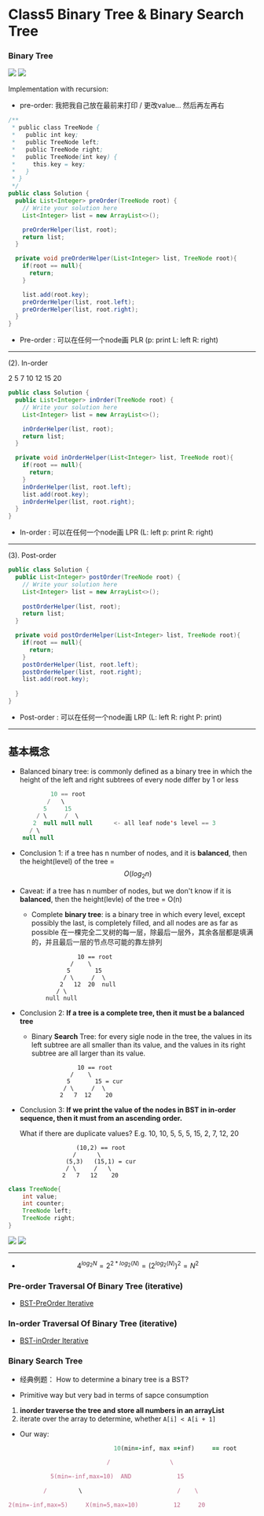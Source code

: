 # Class5 Binary Tree & Binary Search Tree

### Binary Tree

![](img/2020-05-10-11-30-09.png)
![](img/2020-05-10-11-31-04.png)

Implementation with recursion:

- pre-order: 我把我自己放在最前来打印 / 更改value... 然后再左再右

```java
/**
 * public class TreeNode {
 *   public int key;
 *   public TreeNode left;
 *   public TreeNode right;
 *   public TreeNode(int key) {
 *     this.key = key;
 *   }
 * }
 */
public class Solution {
  public List<Integer> preOrder(TreeNode root) {
    // Write your solution here
    List<Integer> list = new ArrayList<>();

    preOrderHelper(list, root);
    return list;
  }

  private void preOrderHelper(List<Integer> list, TreeNode root){
    if(root == null){
      return;
    }

    list.add(root.key);
    preOrderHelper(list, root.left);
    preOrderHelper(list, root.right);
  }
}
```

- Pre-order : 可以在任何一个node画 PLR (p: print L: left R: right)

---

(2). In-order

2 5 7 10 12 15 20

```java
public class Solution {
  public List<Integer> inOrder(TreeNode root) {
    // Write your solution here
    List<Integer> list = new ArrayList<>();

    inOrderHelper(list, root);
    return list;
  }

  private void inOrderHelper(List<Integer> list, TreeNode root){
    if(root == null){
      return;
    }
    inOrderHelper(list, root.left);
    list.add(root.key);
    inOrderHelper(list, root.right);
  }
}
```

- In-order : 可以在任何一个node画 LPR (L: left p: print  R: right)

---

(3). Post-order

```java
public class Solution {
  public List<Integer> postOrder(TreeNode root) {
    // Write your solution here
    List<Integer> list = new ArrayList<>();
    
    postOrderHelper(list, root);
    return list;
  }

  private void postOrderHelper(List<Integer> list, TreeNode root){
    if(root == null){
      return;
    }
    postOrderHelper(list, root.left);
    postOrderHelper(list, root.right);
    list.add(root.key);
    
  }
}
```

- Post-order : 可以在任何一个node画 LRP (L: left R: right  P: print)

---






## 基本概念

- Balanced binary tree: is commonly defined as a binary tree in which the height of 
  the left and right subtrees of every node differ by 1 or less

```java
            10 == root
           /   \
          5     15
        / \     /  \
       2  null null null      <- all leaf node's level == 3
      / \
    null null  
```

- Conclusion 1: if a tree has n number of nodes, and it is **balanced**, 
  then the height(level) of the tree = 
  $$O(log_2n)$$

- Caveat: if a tree has n number of nodes, but we don't know if it is
  **balanced**, then the height(levle) of the tree = O(n)

    - Complete **binary tree**: is a binary tree in which every level, except
      possibly the last, is completely filled, and all nodes are as far as possible
      在一棵完全二叉树的每一层，除最后一层外，其余各层都是填满的，并且最后一层的节点尽可能的靠左排列

        
                       10 == root
                     /    \
                    5       15
                   / \     /  \
                  2   12  20  null      
                 / \
              null null  

- Conclusion 2: **If a tree is a complete tree, then it must be a balanced tree**

    - Binary **Search** Tree: for every sigle node in the tree, the values in its 
      left subtree are all smaller than its value, and the values in its right subtree
      are all larger than its value.

                       10 == root
                     /    \
                    5       15 = cur
                   / \     /  \
                  2   7  12    20     


- Conclusion 3:
  **If we print the value of the nodes in BST in in-order sequence, then it must from an ascending order.**

  What if there are duplicate values? E.g. 10, 10, 5, 5, 5, 15, 2, 7, 12, 20

                      (10,2) == root
                     /      \
                   (5,3)   (15,1) = cur
                   / \     /   \
                  2   7   12    20    


```java
class TreeNode{
    int value;
    int counter;
    TreeNode left;
    TreeNode right;
}
```

![](img/2020-05-10-14-49-04.png)
![](img/2020-05-10-14-49-31.png)





---

- $$4^{log_2N} = 2^{2 * log_2(N)} = (2^ {log_2(N)})^2 = N^2$$



### Pre-order Traversal Of Binary Tree (iterative)

- [BST-PreOrder Iterative](https://novemberfall.github.io/LeetCode-Algorithm/m2/bstPre-order.html)


### In-order Traversal Of Binary Tree (iterative)

- [BST-inOrder Iterative]()


### Binary Search Tree

- 经典例题： How to determine a binary tree is a BST?

- Primitive way but very bad in terms of sapce consumption

1. **inorder traverse the tree and store all numbers in an arrayList**
2. iterate over the array to determine, whether `A[i] < A[i + 1]`
   

- Our way:

```ruby
                              10(min=-inf, max =+inf)     == root

                            /                 \

            5(min=-inf,max=10)  AND             15

          /         \                           /    \   

2(min=-inf,max=5)     X(min=5,max=10)          12     20
```




